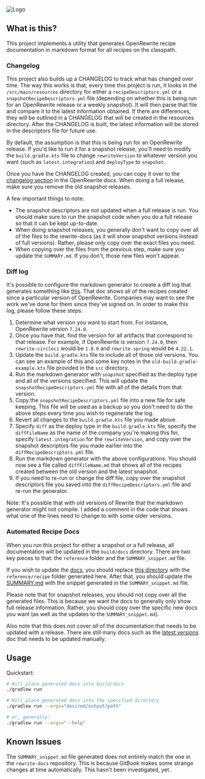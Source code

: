 ![Logo](https://github.com/openrewrite/rewrite/raw/main/doc/logo-oss.png)
## What is this?

This project implements a utility that generates OpenRewrite recipe documentation in markdown format for all recipes on the classpath.

### Changelog

This project also builds up a CHANGELOG to track what has changed over time. The way this works is that, every time
this project is run, it looks in the `/src/main/resources` directory for either a `recipeDescriptors.yml` or a
`snapshotRecipeDescriptors.yml` file (depending on whether this is being run for an OpenRewrite release or a weekly 
snapshot). It will then parse that file and compare it to the latest information obtained. If there are differences,
they will be outlined in a CHANGELOG that will be created in the resources directory. After the CHANGELOG is built,
the latest information will be stored in the descriptors file for future use.

By default, the assumption is that this is being run for an OpenRewrite release. If you'd like to run it for a snapshot
release, you'll need to modify the `build.gradle.kts` file to change `rewriteVersion` to whatever version you want
(such as `latest.integration`) and `deployType` to `snapshot`.

Once you have the CHANGELOG created, you can copy it over to the [changelog section](https://docs.openrewrite.org/changelog/)
in the OpenRewrite docs. When doing a full release, make sure you remove the old snapshot releases.

A few important things to note:

* The snapshot descriptors are not updated when a full release is run. You should make sure to run the snapshot code when you do a full release so that it can be kept up-to-date.
* When doing snapshot releases, you generally don't want to copy over all of the files to the rewrite-docs (as it will show snapshot versions instead of full versions). Rather, please only copy over the exact files you need.
* When copying over the files from the previous step, make sure you update the `SUMMARY.md`. If you don't, those new files won't appear.

### Diff log

It's possible to configure the markdown generator to create a diff log that generates something like [this](https://gist.github.com/mike-solomon/b72f6f857a7a8e40c996ec47c838ae95).
That doc shows all of the recipes created since a particular version of OpenRewrite. Companies may want to see the work
we've done for them since they've signed on. In order to make this log, please follow these steps:

1. Determine what version you want to start from. For instance, OpenRewrite version `7.24.0`.
2. Once you have that, find the version for all artifacts that correspond to that release. For example, if OpenRewrite is version `7.24.0`, then `rewrite-circleci` would be `1.8.0` and `rewrite-spring` would be `4.22.1`.
3. Update the `build.gradle.kts` file to include all of those old versions. You can see an example of this and some key notes in the `old-build.gradle-example.kts` file provided in the `src` directory.
4. Run the markdown generator with `snapshot` specified as the deploy type and all of the versions specified. This will update the `snapshotRecipeDescriptors.yml` file with all of the details from that version.
5. Copy the `snapshotRecipeDescriptors.yml` file into a new file for safe keeping. This file will be used as a backup so you don't need to do the above steps every time you wish to regenerate the log.
6. Revert all changes to the `build.gradle.kts` file you made above.
7. Specify `diff` as the deploy type in the `build.gradle.kts` file, specify the `diffFileName` as the name of the company you're making this for, specify `latest.integration` for the `rewriteVersion`, and copy over the snapshot descriptors file you made earlier into the `diffRecipeDescriptors.yml` file.
8. Run the markdown generator with the above configurations. You should now see a file called `diffFileName.md` that shows all of the recipes created between the old version and the latest snapshot.
9. If you need to re-run or change the diff file, copy over the snapshot descriptors file you saved into the `diffRecipeDescriptors.yml` file and re-run the generator.

Note: It's possible that with old versions of Rewrite that the markdown generator might not compile. I added a comment in the code that shows what one of the lines need to change to with some older versions.

### Automated Recipe Docs

When you run this project for either a snapshot or a full release, all documentation will be updated in the 
`build/docs` directory. There are two key pieces to that: the `reference` folder and the `SUMMARY_snippet.md` file. 

If you wish to update the [docs](https://docs.openrewrite.org/reference/recipes), you should replace [this directory](https://github.com/openrewrite/rewrite-docs/tree/master/reference/recipes)
with the `reference/recipe` folder generated here. After that, you should update the [SUMMARY.md](https://github.com/openrewrite/rewrite-docs/blob/master/SUMMARY.md?plain=1#L53-L1066)
with the snippet generated in the `SUMMARY_snippet.md` file.

Please note that for snapshot releases, you should not copy over all the generated files. This is because we want
the docs to generally only show full release information. Rather, you should copy over the specific new docs you want
(as well as the updates to the `SUMMARY_snippet.md`).

Also note that this does not cover _all_ of the documentation that needs to be updated with a release. There are still
many docs such as the [latest versions](https://docs.openrewrite.org/reference/latest-versions-of-every-openrewrite-module) doc
that needs to be updated manually.

## Usage

Quickstart:

```sh
# Will place generated docs into build/docs
./gradlew run

# Will place generated docs into the specified directory
./gradlew run --args="desired/output/path"

# or, generally:
./gradlew run --args="--help"
```
## Known Issues

The `SUMMARY_snippet.md` file generated does not entirely match the one in the `rewrite-docs` repository. This is 
because GitBook makes some strange changes at time automatically. This hasn't been investigated, yet.